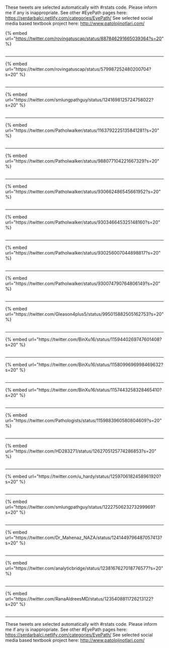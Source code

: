 

These tweets are selected automatically with #rstats code. Please inform me if any is inappropriate.
See other #EyePath pages here: https://serdarbalci.netlify.com/categories/EyePath/ 
See selected social media based textbook project here: http://www.patolojinotlari.com/

{% embed url="https://twitter.com/rovingatuscap/status/887846291665039364?s=20" %}<br>
<br>
<hr>
{% embed url="https://twitter.com/rovingatuscap/status/579987252480200704?s=20" %}<br>
<br>
<hr>
{% embed url="https://twitter.com/smlungpathguy/status/1241698125724758022?s=20" %}<br>
<br>
<hr>
{% embed url="https://twitter.com/Patholwalker/status/1163792225135841281?s=20" %}<br>
<br>
<hr>
{% embed url="https://twitter.com/Patholwalker/status/988077104221667329?s=20" %}<br>
<br>
<hr>
{% embed url="https://twitter.com/Patholwalker/status/930662486545661952?s=20" %}<br>
<br>
<hr>
{% embed url="https://twitter.com/Patholwalker/status/930346645325148160?s=20" %}<br>
<br>
<hr>
{% embed url="https://twitter.com/Patholwalker/status/930256007044898817?s=20" %}<br>
<br>
<hr>
{% embed url="https://twitter.com/Patholwalker/status/930074790764806149?s=20" %}<br>
<br>
<hr>
{% embed url="https://twitter.com/Gleason4plus5/status/995015882505162753?s=20" %}<br>
<br>
<hr>
{% embed url="https://twitter.com/BinXu16/status/1159440269747601408?s=20" %}<br>
<br>
<hr>
{% embed url="https://twitter.com/BinXu16/status/1158099696998469632?s=20" %}<br>
<br>
<hr>
{% embed url="https://twitter.com/BinXu16/status/1157443258328465410?s=20" %}<br>
<br>
<hr>
{% embed url="https://twitter.com/Pathologists/status/1159883960580804609?s=20" %}<br>
<br>
<hr>
{% embed url="https://twitter.com/HD283271/status/1262705125774286853?s=20" %}<br>
<br>
<hr>
{% embed url="https://twitter.com/u_hardy/status/1259706182458961920?s=20" %}<br>
<br>
<hr>
{% embed url="https://twitter.com/smlungpathguy/status/1222750623273299969?s=20" %}<br>
<br>
<hr>
{% embed url="https://twitter.com/Dr_Mahenaz_NAZA/status/1241449796487057413?s=20" %}<br>
<br>
<hr>
{% embed url="https://twitter.com/analyticbridge/status/1238167627018776577?s=20" %}<br>
<br>
<hr>
{% embed url="https://twitter.com/RanaAldreesMD/status/1235408811726213122?s=20" %}<br>
<br>
<hr>


These tweets are selected automatically with #rstats code. Please inform me if any is inappropriate.
See other #EyePath pages here: https://serdarbalci.netlify.com/categories/EyePath/ 
See selected social media based textbook project here: http://www.patolojinotlari.com/
